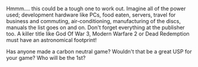 
Hmmm…. this could be a tough one to work out. Imagine all of the power
used; development hardware like PCs, food eaten, servers, travel for
business and commuting, air-conditioning, manufacturing of the discs,
manuals the list goes on and on. Don't forget everything at the
publisher too. A killer title like God Of War 3, Modern Warfare 2 or
Dead Redemption must have an astronomical footprint!

Has anyone made a carbon neutral game? Wouldn't that be a great USP for
your game? Who will be the 1st?
